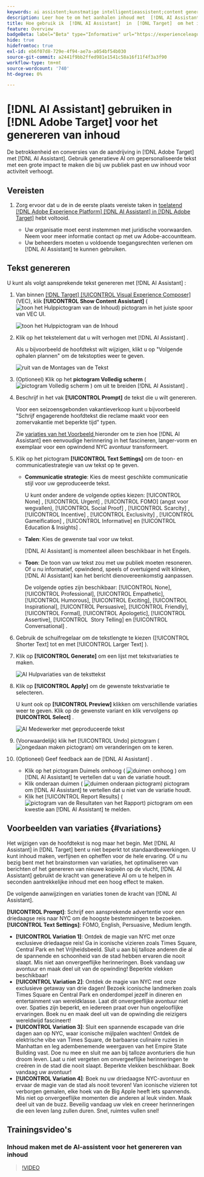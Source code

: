 ```yaml
---
keywords: ai assistent;kunstmatige intelligentieassistent;content genereren;content accelerator;content genereren;content genereren
description: Leer hoe te om het aanhalen inhoud met  [!DNL AI Assistant] te produceren.
title: Hoe gebruik ik  [!DNL AI Assistant]  in  [!DNL Target]  om het in dienst nemen van inhoud te produceren?
feature: Overview
badgeBeta: label="Beta" type="Informative" url="https://experienceleague.adobe.com/docs/target/using/introduction/intro.html#beta newtab=true" tooltip="Wat zijn de eigenschappen van Beta in  [!DNL Adobe Target]."
hide: true
hidefromtoc: true
exl-id: eb6f07d8-729e-4f94-ae7a-a054bf54b030
source-git-commit: a2441f9bb2ffed981e1541c58a16f11f4f3a3f90
workflow-type: tm+mt
source-wordcount: '740'
ht-degree: 0%

---
```


# [!DNL AI Assistant] gebruiken in [!DNL Adobe Target] voor het genereren van inhoud

De betrokkenheid en conversies van de aandrijving in [!DNL Adobe Target] met [!DNL AI Assistant]. Gebruik generatieve AI om gepersonaliseerde tekst met een grote impact te maken die bij uw publiek past en uw inhoud voor activiteit verhoogt.

## Vereisten

1. Zorg ervoor dat u de in de eerste plaats vereiste taken in [ toelatend  [!DNL Adobe Experience Platform] [!DNL AI Assistant] in  [!DNL Adobe Target]](/help/main/c-intro/enabling-ai-assistant.md) hebt voltooid.

   * Uw organisatie moet eerst instemmen met juridische voorwaarden. Neem voor meer informatie contact op met uw Adobe-accountteam.
   * Uw beheerders moeten u voldoende toegangsrechten verlenen om [!DNL AI Assistant] te kunnen gebruiken.

## Tekst genereren

U kunt als volgt aansprekende tekst genereren met [!DNL AI Assistant] :

1. Van binnen [[!DNL Target] [!UICONTROL Visual Experience Composer]](/help/main/c-experiences/c-visual-experience-composer/viztarget-options.md) (VEC), klik **[!UICONTROL Show Content Assistant]** ( ![ toon het Hulppictogram van de Inhoud ](/help/main/assets/icons/MagicWand.svg)) pictogram in het juiste spoor van VEC UI.

   ![ toon het Hulppictogram van de Inhoud ](/help/main/c-intro/assets/ai-assistant-conntet-generation-icon.png)

1. Klik op het tekstelement dat u wilt verhogen met [!DNL AI Assistant] .

   Als u bijvoorbeeld de hoofdtekst wilt wijzigen, klikt u op &quot;Volgende ophalen plannen&quot; om de tekstopties weer te geven.

   ![ ruit van de Montages van de Tekst ](/help/main/c-intro/assets/ai-text-settings.png)

1. (Optioneel) Klik op het **pictogram Volledig scherm** ( ![ pictogram Volledig scherm ](/help/main/assets/icons/FullScreen.svg) ) om uit te breiden [!DNL AI Assistant] .

1. Beschrijf in het vak **[!UICONTROL Prompt]** de tekst die u wilt genereren.

   Voor een seizoensgebonden vakantieverkoop kunt u bijvoorbeeld &quot;Schrijf engagerende hoofdtekst die reclame maakt voor een zomervakantie met beperkte tijd&quot; typen.

   Zie [ variaties van het Voorbeeld ](#variations) hieronder om te zien hoe [!DNL AI Assistant] een eenvoudige herinnering in het fascineren, langer-vorm en exemplaar voor een opwindend NYC avontuur transformeert.

1. Klik op het pictogram **[!UICONTROL Text Settings]** om de toon- en communicatiestrategie van uw tekst op te geven.

   * **Communicatie strategie**: Kies de meest geschikte communicatie stijl voor uw geproduceerde tekst.

     U kunt onder andere de volgende opties kiezen: [!UICONTROL None] , [!UICONTROL Urgent] , [!UICONTROL FOMO] (angst voor wegvallen), [!UICONTROL Social Proof] , [!UICONTROL Scarcity] , [!UICONTROL Incentive] , [!UICONTROL Exclusivity] , [!UICONTROL Gameification] , [!UICONTROL Informative] en [!UICONTROL Education & Insights] .

   * **Talen**: Kies de gewenste taal voor uw tekst.

     [!DNL AI Assistant] is momenteel alleen beschikbaar in het Engels.

   * **Toon**: De toon van uw tekst zou met uw publiek moeten resoneren. Of u nu informatief, opwindend, speels of overtuigend wilt klinken, [!DNL AI Assistant] kan het bericht dienovereenkomstig aanpassen.

     De volgende opties zijn beschikbaar: [!UICONTROL None], [!UICONTROL Professional], [!UICONTROL Empathetic], [!UICONTROL Humorous], [!UICONTROL Exciting], [!UICONTROL Inspirational], [!UICONTROL Persuasive], [!UICONTROL Friendly], [!UICONTROL Formal], [!UICONTROL Apologetic], [!UICONTROL Assertive], [!UICONTROL &#x200B; Story Telling] en [!UICONTROL Conversational] .

1. Gebruik de schuifregelaar om de tekstlengte te kiezen ([!UICONTROL Shorter Text] tot en met [!UICONTROL Larger Text] ).

1. Klik op **[!UICONTROL Generate]** om een lijst met tekstvariaties te maken.

   ![ AI Hulpvariaties van de teksttekst ](/help/main/c-intro/assets/ai-variations-text.png)

1. Klik op **[!UICONTROL Apply]** om de gewenste tekstvariatie te selecteren.

   U kunt ook op **[!UICONTROL Preview]** klikken om verschillende variaties weer te geven. Klik op de gewenste variant en klik vervolgens op **[!UICONTROL Select]** .

   ![ AI Medewerker met geproduceerde tekst ](/help/main/c-intro/assets/ai-text-done.png)

1. (Voorwaardelijk) klik het [!UICONTROL Undo] pictogram ( ![ ongedaan maken pictogram ](/help/main/assets/icons/Undo.svg)) om veranderingen om te keren.

1. (Optioneel) Geef feedback aan de [!DNL AI Assistant] .

   * Klik op het pictogram Duimels omhoog ( ![ duimen omhoog ](/help/main/assets/icons/ThumbUp.svg) ) om [!DNL AI Assistant] te vertellen dat u van de variatie houdt.
   * Klik onderaan duimen ( ![ duimen onderaan pictogram ](/help/main/assets/icons/ThumbDown.svg)) pictogram om [!DNL AI Assistant] te vertellen dat u niet van de variatie houdt.
   * Klik het [!UICONTROL Report Results] ( ![ pictogram van de Resultaten van het Rapport ](/help/main/assets/icons/Flag.svg)) pictogram om een kwestie aan [!DNL AI Assistant] te melden.

## Voorbeelden van variaties {#variations}

Het wijzigen van de hoofdtekst is nog maar het begin. Met [!DNL AI Assistant] in [!DNL Target] bent u niet beperkt tot standaardbewerkingen. U kunt inhoud maken, verfijnen en opheffen voor de hele ervaring. Of u nu bezig bent met het brainstormen van variaties, het optimaliseren van berichten of het genereren van nieuwe kopieën op de vlucht, [!DNL AI Assistant] gebruikt de kracht van generatieve AI om u te helpen in seconden aantrekkelijke inhoud met een hoog effect te maken.

De volgende aanwijzingen en variaties tonen de kracht van [!DNL AI Assistant].

**[!UICONTROL Prompt]**: Schrijf een aansprekende advertentie voor een driedaagse reis naar NYC om de hoogste bestemmingen te bezoeken.
**[!UICONTROL Text Settings]**: FOMO, English, Persuasive, Medium length.
* **[!UICONTROL Variation 1]**: Ontdek de magie van NYC met onze exclusieve driedaagse reis! Ga in iconische vizieren zoals Times Square, Central Park en het Vrijheidsbeeld. Sluit u aan bij talloze anderen die al de spannende en schoonheid van de stad hebben ervaren die nooit slaapt. Mis niet aan onvergeeflijke herinneringen. Boek vandaag uw avontuur en maak deel uit van de opwinding! Beperkte vlekken beschikbaar!
* **[!UICONTROL Variation 2]**: Ontdek de magie van NYC met onze exclusieve getaway van drie dagen! Bezoek iconische landmerken zoals Times Square en Central Park en onderdompel jezelf in dineren en entertainment van wereldklasse. Laat dit onvergeeflijke avontuur niet over. Spaties zijn beperkt, en iedereen praat over hun ongelooflijke ervaringen. Boek nu en maak deel uit van de opwinding die reizigers wereldwijd fascineert!
* **[!UICONTROL Variation 3]**: Sluit een spannende escapade van drie dagen aan op NYC, waar iconische mijlpalen wachten! Ontdek de elektrische vibe van Times Square, de barbaarse culinaire ruzies in Manhattan en leg adembenemende weergaven van het Empire State Building vast. Doe nu mee en sluit me aan bij talloze avonturiers die hun droom leven. Laat u niet vergeten om onvergeeflijke herinneringen te creëren in de stad die nooit slaapt. Beperkte vlekken beschikbaar. Boek vandaag uw avontuur!
* **[!UICONTROL Variation 4]**: Boek nu uw driedaagse NYC-avontuur en ervaar de magie van de stad als nooit tevoren! Van iconische vizieren tot verborgen gemalen, elke hoek van de Big Apple heeft iets spannends. Mis niet op onvergeeflijke momenten die anderen al leuk vinden. Maak deel uit van de buzz. Beveilig vandaag uw vlek en creeer herinneringen die een leven lang zullen duren. Snel, ruimtes vullen snel!

## Trainingsvideo&#39;s

### Inhoud maken met de AI-assistent voor het genereren van inhoud

>[!VIDEO](https://video.tv.adobe.com/v/3434635/?learn=on">https://video.tv.adobe.com/v/3434635/?learn=on)

